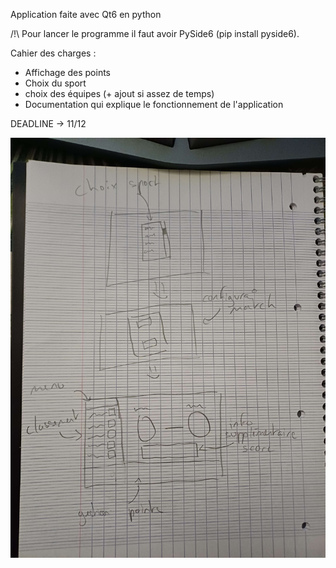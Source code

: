 Application faite avec Qt6 en python

/!\ Pour lancer le programme il faut avoir PySide6 (pip install pyside6).

Cahier des charges :

- Affichage des points
- Choix du sport
- choix des équipes (+ ajout si assez de temps)
- Documentation qui explique le fonctionnement de l'application


DEADLINE -> 11/12

<img alt="schema des pages de l'application" src="https://github.com/jtrognon/AIPE101_JOPythonProject/blob/master/schema.jpg">
